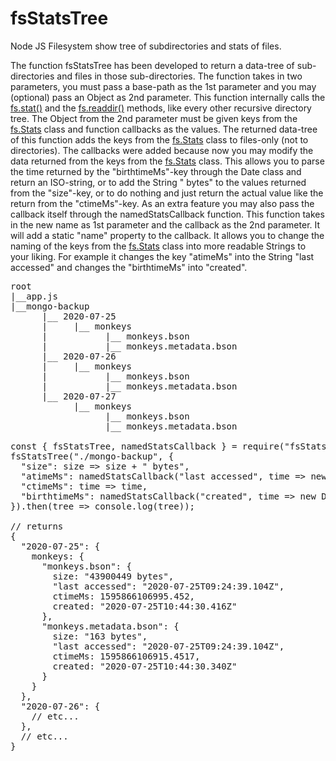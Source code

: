 # fsStatsTree
Node JS Filesystem show tree of subdirectories and stats of files.

The function fsStatsTree has been developed to return a data-tree of sub-directories and files in those sub-directories. The function takes in two parameters, you must pass a base-path as the 1st parameter and you may (optional) pass an Object as 2nd parameter. This function internally calls the <a href="https://nodejs.org/dist/latest-v12.x/docs/api/fs.html#fs_fs_stat_path_options_callback">fs.stat()</a> and the <a href="https://nodejs.org/dist/latest-v12.x/docs/api/fs.html#fs_fs_readdir_path_options_callback">fs.readdir()</a> methods, like every other recursive directory tree. The Object from the 2nd parameter must be given keys from the <a href="https://nodejs.org/dist/latest-v12.x/docs/api/fs.html#fs_class_fs_stats">fs.Stats</a> class and function callbacks as the values. The returned data-tree of this function adds the keys from the <a href="https://nodejs.org/dist/latest-v12.x/docs/api/fs.html#fs_class_fs_stats">fs.Stats</a> class to files-only (not to directories). The callbacks were added because now you may modify the data returned from the keys from the <a href="https://nodejs.org/dist/latest-v12.x/docs/api/fs.html#fs_class_fs_stats">fs.Stats</a> class. This allows you to parse the time returned by the "birthtimeMs"-key through the Date class and return an ISO-string, or to add the String " bytes" to the values returned from the "size"-key, or to do nothing and just return the actual value like the return from the "ctimeMs"-key. As an extra feature you may also pass the callback itself through the namedStatsCallback function. This function takes in the new name as 1st parameter and the callback as the 2nd parameter. It will add a static "name" property to the callback. It allows you to change the naming of the keys from the <a href="https://nodejs.org/dist/latest-v12.x/docs/api/fs.html#fs_class_fs_stats">fs.Stats</a> class into more readable Strings to your liking. For example it changes the key "atimeMs" into the String "last accessed" and changes the "birthtimeMs" into "created".

<pre>
root
|__app.js
|__mongo-backup
      |__ 2020-07-25
      |     |__ monkeys
      |           |__ monkeys.bson
      |           |__ monkeys.metadata.bson
      |__ 2020-07-26
      |     |__ monkeys
      |           |__ monkeys.bson
      |           |__ monkeys.metadata.bson
      |__ 2020-07-27
            |__ monkeys
                  |__ monkeys.bson
                  |__ monkeys.metadata.bson

const { fsStatsTree, namedStatsCallback } = require("fsStatsTree");
fsStatsTree("./mongo-backup", {
  "size": size => size + " bytes",
  "atimeMs": namedStatsCallback("last accessed", time => new Date(time).toISOString()),
  "ctimeMs": time => time,
  "birthtimeMs": namedStatsCallback("created", time => new Date(time).toISOString())
}).then(tree => console.log(tree));

// returns
{
  "2020-07-25": {
    monkeys: {
      "monkeys.bson": {
        size: "43900449 bytes",
        "last accessed": "2020-07-25T09:24:39.104Z",
        ctimeMs: 1595866106995.452,
        created: "2020-07-25T10:44:30.416Z"
      },
      "monkeys.metadata.bson": {
        size: "163 bytes",
        "last accessed": "2020-07-25T09:24:39.104Z",
        ctimeMs: 1595866106915.4517,
        created: "2020-07-25T10:44:30.340Z"
      }
    }
  },
  "2020-07-26": {
    // etc...
  },
  // etc...
}
</pre>
